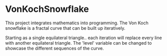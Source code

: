 # VonKochSnowflake
This project integrates mathematics into programming. The Von Koch snowflake is a fractal curve that can be built up iteratively. 

Starting as a single equilateral triangle.. each iteration will replace every line with another equilateral triangle. The 'level' variable can be changed to showcase the different sequences of the curve. 


